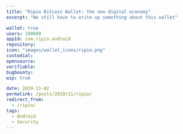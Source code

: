 ```yaml
---
title: "Ripio Bitcoin Wallet: the new digital economy"
excerpt: "We still have to write up something about this wallet"

wallet: true
users: 100000
appId: com.ripio.android
repository:
icon: "images/wallet_icons/ripio.png"
custodial:
opensource:
verifiable:
bugbounty:
wip: true

date: 2019-11-02
permalink: /posts/2019/11/ripio/
redirect_from:
  - /ripio/
tags:
  - Android
  - Security
---
```

